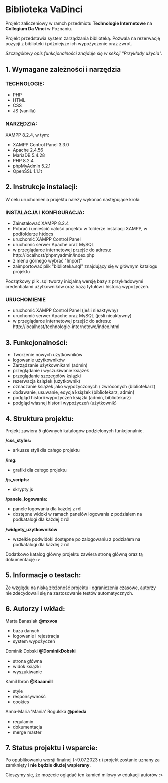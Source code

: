 # Biblioteka VaDinci

Projekt zaliczeniowy w ramch przedmiotu **Technologie Internetowe** na **Collegium Da Vinci** w Poznaniu.

Projekt przedstawia system zarządzania biblioteką. Pozwala na rezerwację pozycji z biblioteki i późniejsze ich wypożyczenie oraz zwrot. 

*Szczegółowy opis funkcjonalności znajduje się w sekcji "Przykłady użycia".*

## 1. Wymagane zależności i narzędzia

### TECHNOLOGIE:

- PHP
- HTML
- CSS
- JS (vanilla)

### NARZĘDZIA:

XAMPP 8.2.4, w tym:
- XAMPP Control Panel 3.3.0
- Apache 2.4.56
- MariaDB 5.4.28
- PHP 8.2.4
- phpMyAdmin 5.2.1
- OpenSSL 1.1.1t

## 2. Instrukcje instalacji:

W celu uruchomienia projektu należy wykonać następujące kroki:

### INSTALACJA I KONFIGURACJA:
- Zainstalować XAMPP 8.2.4
- Pobrać i umieścić całość projektu w folderze instalacji XAMPP, w podfolderze htdocs
- uruchomić XAMPP Control Panel
- uruchomić serwer Apache oraz MySQL
- w przeglądarce internetowej przejść do adresu: http://localhost/phpmyadmin/index.php
- z menu górnego wybrać "Import"
- zaimportować plik "biblioteka.sql" znajdujący się w głównym katalogu projektu

Początkowy plik .sql tworzy inicjalną wersję bazy z przykładowymi credentialami użytkowników oraz bazą tytułów i historią wypożyczeń.

### URUCHOMIENIE
- uruchomić XAMPP Control Panel (jeśli nieaktywny)
- uruchomić serwer Apache oraz MySQL (jeśli nieaktywny)
- w przeglądarce internetowej przejść do adresu: http://localhost/technologie-internetowe/index.html

## 3. Funkcjonalności:

- Tworzenie nowych użytkowników
- logowanie użytkowników
- Zarządzanie użytkownikami (admin)
- przeglądanie i wyszukiwanie książek
- przeglądanie szczegółów książki
- rezerwacja książek (użytkownik)
- oznaczanie książek jako wypożyczonych / zwróconych (bibliotekarz)
- dodawanie, usuwanie, edycja książek (bibliotekarz, admin)
- podgląd historii wypożyczeń książki (admin, bibliotekarz)
- podgląd własnej historii wypożyczeń (użytkownik)

## 4. Struktura projektu:

Projekt zawiera 5 głównych katalogów podzielonych funkcjonalnie. 

**/css_styles:**
- arkusze styli dla całego projektu

**/img:**
- grafiki dla całego projektu

**/js_scripts:**
- skrypty js

**/panele_logowania:**
- panele logowania dla każdej z ról
- dostępne widoki w ramach panelów logowania z podziałem na podkatalogi dla każdej z ról

**/widgety_uzytkowników**
- wszelkie podwidoki dostępne po zalogowaniu z podziałem na podkatalogi dla każdej z ról

Dodatkowo katalog główny projektu zawiera stronę główną oraz tą dokumentację :>

## 5. Informacje o testach:

Ze względu na niską złożoność projektu i ograniczenia czasowe, autorzy nie zdecydowali się na zastosowanie testów automatycznych.

## 6. Autorzy i wkład:

Marta Banasiak **@mxvoa**
- baza danych
- logowanie i rejestracja
- system wypożyczeń

Dominik Dobski **@DominikDobski**
- strona główna
- widok książki
- wyszukiwanie

Kamil Ibron **@Kaaamill**
- style
- responsywność
- cookies

Anna-Maria 'Mania' Rogulska **@peleda**
- regulamin
- dokumentacja
- merge master

## 7. Status projektu i wsparcie:

Po opublikowaniu wersji finalnej (~9.07.2023 r.) projekt zostanie uznany za zamknięty i **nie będzie dłużej wspierany**.

Cieszymy się, że możecie oglądać ten kamień milowy w edukacji autorów :>
